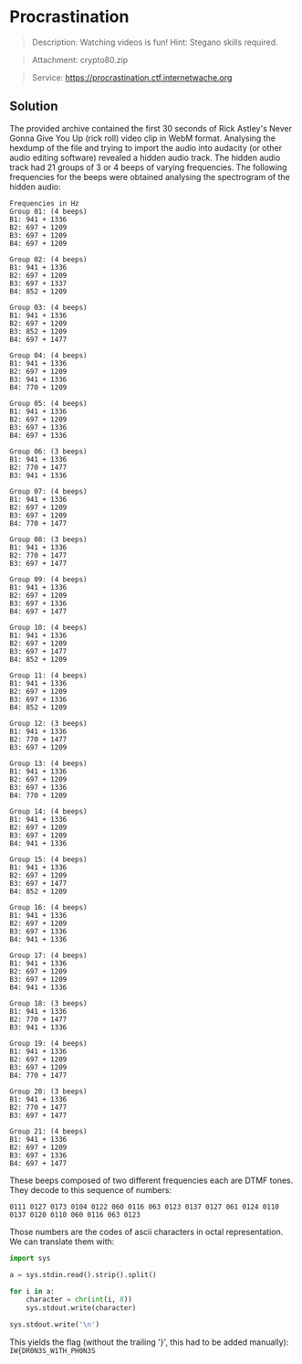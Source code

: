 # Procrastination
> Description: Watching videos is fun! Hint: Stegano skills required.

>Attachment: crypto80.zip

>Service: https://procrastination.ctf.internetwache.org


## Solution
The provided archive contained the first 30 seconds of Rick Astley's Never Gonna Give You Up (rick roll) video clip in WebM format. Analysing the hexdump of the file and trying to import the audio into audacity (or other audio editing software) revealed a hidden audio track.
The hidden audio track had 21 groups of 3 or 4 beeps of varying frequencies. The following frequencies for the beeps were obtained analysing the spectrogram of the hidden audio:
```
Frequencies in Hz
Group 01: (4 beeps)
B1: 941 + 1336
B2: 697 + 1209
B3: 697 + 1209
B4: 697 + 1209

Group 02: (4 beeps)
B1: 941 + 1336
B2: 697 + 1209
B3: 697 + 1337
B4: 852 + 1209

Group 03: (4 beeps)
B1: 941 + 1336
B2: 697 + 1209
B3: 852 + 1209
B4: 697 + 1477

Group 04: (4 beeps)
B1: 941 + 1336
B2: 697 + 1209
B3: 941 + 1336
B4: 770 + 1209

Group 05: (4 beeps)
B1: 941 + 1336
B2: 697 + 1209
B3: 697 + 1336
B4: 697 + 1336

Group 06: (3 beeps)
B1: 941 + 1336
B2: 770 + 1477
B3: 941 + 1336

Group 07: (4 beeps)
B1: 941 + 1336
B2: 697 + 1209
B3: 697 + 1209
B4: 770 + 1477

Group 08: (3 beeps)
B1: 941 + 1336
B2: 770 + 1477
B3: 697 + 1477

Group 09: (4 beeps)
B1: 941 + 1336
B2: 697 + 1209
B3: 697 + 1336
B4: 697 + 1477

Group 10: (4 beeps)
B1: 941 + 1336
B2: 697 + 1209
B3: 697 + 1477
B4: 852 + 1209

Group 11: (4 beeps)
B1: 941 + 1336
B2: 697 + 1209
B3: 697 + 1336
B4: 852 + 1209

Group 12: (3 beeps)
B1: 941 + 1336
B2: 770 + 1477
B3: 697 + 1209

Group 13: (4 beeps)
B1: 941 + 1336
B2: 697 + 1209
B3: 697 + 1336
B4: 770 + 1209

Group 14: (4 beeps)
B1: 941 + 1336
B2: 697 + 1209
B3: 697 + 1209
B4: 941 + 1336

Group 15: (4 beeps)
B1: 941 + 1336
B2: 697 + 1209
B3: 697 + 1477
B4: 852 + 1209

Group 16: (4 beeps)
B1: 941 + 1336
B2: 697 + 1209
B3: 697 + 1336
B4: 941 + 1336

Group 17: (4 beeps)
B1: 941 + 1336
B2: 697 + 1209
B3: 697 + 1209
B4: 941 + 1336

Group 18: (3 beeps)
B1: 941 + 1336
B2: 770 + 1477
B3: 941 + 1336

Group 19: (4 beeps)
B1: 941 + 1336
B2: 697 + 1209
B3: 697 + 1209
B4: 770 + 1477

Group 20: (3 beeps)
B1: 941 + 1336
B2: 770 + 1477
B3: 697 + 1477

Group 21: (4 beeps)
B1: 941 + 1336
B2: 697 + 1209
B3: 697 + 1336
B4: 697 + 1477
```

These beeps composed of two different frequencies each are DTMF tones. They decode to this sequence of numbers:

`0111 0127 0173 0104 0122 060 0116 063 0123 0137 0127 061 0124 0110 0137 0120 0110 060 0116 063 0123`

Those numbers are the codes of ascii characters in octal representation. We can translate them with:

```python
import sys

a = sys.stdin.read().strip().split()

for i in a:
    character = chr(int(i, 8))
    sys.stdout.write(character)

sys.stdout.write('\n')
```

This yields the flag (without the trailing '}', this had to be added manually): `IW{DR0N3S_W1TH_PH0N3S`
